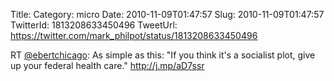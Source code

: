 Title: 
Category: micro
Date: 2010-11-09T01:47:57
Slug: 2010-11-09T01:47:57
TwitterId: 1813208633450496
TweetUrl: https://twitter.com/mark_philpot/status/1813208633450496

RT [@ebertchicago](https://twitter.com/ebertchicago): As simple as this: "If you think it's a socialist plot, give up your federal health care." http://j.mp/aD7ssr